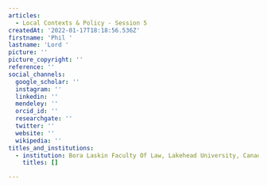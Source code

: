 ```yaml
---
articles:
  - Local Contexts & Policy - Session 5
createdAt: '2022-01-17T18:18:56.536Z'
firstname: 'Phil '
lastname: 'Lord '
picture: ''
picture_copyright: ''
reference: ''
social_channels:
  google_scholar: ''
  instagram: ''
  linkedin: ''
  mendeley: ''
  orcid_id: ''
  researchgate: ''
  twitter: ''
  website: ''
  wikipedia: ''
titles_and_institutions:
  - institution: Bora Laskin Faculty Of Law, Lakehead University, Canada
    titles: []

---
```

